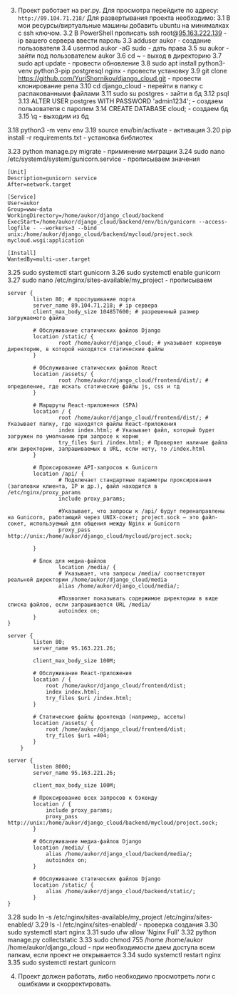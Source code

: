 3. Проект работает на рег.ру. Для просмотра перейдите по адресу: `http://89.104.71.218/` Для развертывания проекта необходимо:
3.1 В мои ресурсы/виртуальные машины добавить ubuntu на минималках с ssh ключом.
3.2 В PowerShell прописать ssh root@[95.163.222.139](http://89.104.71.218) - ip вашего сервера ввести пароль
3.3 adduser aukor - создание пользователя
3.4 usermod aukor -aG sudo - дать права
3.5 su aukor - зайти под пользователем aukor
3.6 cd ~ - выход в директорию
3.7 sudo apt update - провести обновление
3.8 sudo apt install python3-venv python3-pip postgresql nginx - провести установку
3.9 git clone https://github.com/YuriShornikov/django_cloud.git - провести клонирование репа
3.10 cd django_cloud - перейти в папку с распакованными файлами
3.11 sudo su postgres - зайти в бд
3.12 psql
3.13 ALTER USER postgres WITH PASSWORD 'admin1234'; - создаем пользователя с паролем
3.14 CREATE DATABASE cloud; - создаем бд
3.15 \q - выходим из бд
<!-- 3.16 nano mycloud/settings.py - прописываем ip в разрешение
3.17 nano .env - создаем и заполняем поля для коннекта к бд для django, если файла еще нет -->
3.18 python3 -m venv env
3.19 source env/bin/activate - активация
3.20 pip install -r requirements.txt - установка библиотек
<!-- 3.21 pip install gunicorn - установка отдельно, если отсутствует -->
<!-- 3.22 python manage.py makemigrations - создание миграции, если отсутствуют -->
3.23 python manage.py migrate - приминение миграции
3.24 sudo nano /etc/systemd/system/gunicorn.service - прописываем значения
```
[Unit]
Description=gunicorn service
After=network.target

[Service]
User=aukor
Group=www-data
WorkingDirectory=/home/aukor/django_cloud/backend
ExecStart=/home/aukor/django_cloud/backend/env/bin/gunicorn --access-logfile - --workers=3 --bind unix:/home/aukor/django_cloud/backend/mycloud/project.sock mycloud.wsgi:application

[Install]
WantedBy=multi-user.target
```
3.25 sudo systemctl start gunicorn
3.26 sudo systemctl enable gunicorn
3.27 sudo nano /etc/nginx/sites-available/my_project - прописываем
```
server {
        listen 80; # прослушивание порта
        server_name 89.104.71.218; # ip сервера
        client_max_body_size 104857600; # разрешенный размер загружаемого файла

        # Обслуживание статических файлов Django
        location /static/ {
                root /home/aukor/django_cloud; # указывает корневую директорию, в которой находятся статические файлы
        }

        # Обслуживание статических файлов React
        location /assets/ {
                root /home/aukor/django_cloud/frontend/dist/; # определение, где искать статические файлы js, css и тд
        }

        # Маршруты React-приложения (SPA)
        location / {
                root /home/aukor/django_cloud/frontend/dist/; # Указывает папку, где находятся файлы React-приложения
                index index.html; # Указывает файл, который будет загружен по умолчанию при запросе к корню
                try_files $uri /index.html; # Проверяет наличие файла или директории, запрашиваемых в URL, если нету, то /index.html
        }

        # Проксирование API-запросов к Gunicorn
        location /api/ {
                # Подключает стандартные параметры проксирования (заголовки клиента, IP и др.), файл находится в /etc/nginx/proxy_params
                include proxy_params;

                #Указывает, что запросы к /api/ будут перенаправлены на Gunicorn, работающий через UNIX-сокет; project.sock — это файл-сокет, используемый для общения между Nginx и Gunicorn
                proxy_pass http://unix:/home/aukor/django_cloud/mycloud/project.sock; 
                
        }

        # Блок для медиа-файлов
                location /media/ {
                # Указывает, что запросы /media/ соответствуют реальной директории /home/aukor/django_cloud/media
                alias /home/aukor/django_cloud/media/;

                #Позволяет показывать содержимое директории в виде списка файлов, если запрашивается URL /media/
                autoindex on;
        }
}
```
```
server {
        listen 80;
        server_name 95.163.221.26;

        client_max_body_size 100M;

        # Обслуживание React-приложения
        location / {
            root /home/aukor/django_cloud/frontend/dist;
            index index.html;
            try_files $uri /index.html;
        }

        # Статические файлы фронтенда (например, ассеты)
        location /assets/ {
            root /home/aukor/django_cloud/frontend/dist;
            try_files $uri =404;
        }
    }

server {
        listen 8000;
        server_name 95.163.221.26;

        client_max_body_size 100M;

        # Проксирование всех запросов к бэкенду
        location / {
            include proxy_params;
            proxy_pass http://unix:/home/aukor/django_cloud/backend/mycloud/project.sock;
        }

        # Обслуживание медиа-файлов Django
        location /media/ {
            alias /home/aukor/django_cloud/backend/media/;
            autoindex on;
        }

        # Обслуживание статических файлов Django
        location /static/ {
            alias /home/aukor/django_cloud/backend/static/;
        }
}
```
3.28 sudo ln -s /etc/nginx/sites-available/my_project /etc/nginx/sites-enabled/
3.29 ls -l /etc/nginx/sites-enabled/ - проверка создания
3.30 sudo systemctl start nginx
3.31 sudo ufw allow 'Nginx Full'
3.32 python manage.py collectstatic
3.33 sudo chmod 755 /home /home/aukor /home/aukor/django_cloud - при необходимости даем доступа всем папкам, если проект не открывается
3.34 sudo systemctl restart nginx
3.35 sudo systemctl restart gunicorn

4. Проект должен работать, либо необходимо просмотреть логи с ошибками и скорректировать.
        